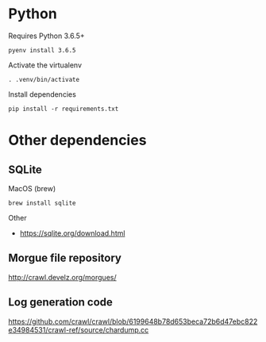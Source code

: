 # Python

Requires Python 3.6.5+

```
pyenv install 3.6.5
```

Activate the virtualenv

```
. .venv/bin/activate
```

Install dependencies

```
pip install -r requirements.txt
```

# Other dependencies

## SQLite
MacOS (brew)

```
brew install sqlite
```

Other
- https://sqlite.org/download.html

## Morgue file repository

http://crawl.develz.org/morgues/


## Log generation code

https://github.com/crawl/crawl/blob/6199648b78d653beca72b6d47ebc822e34984531/crawl-ref/source/chardump.cc

